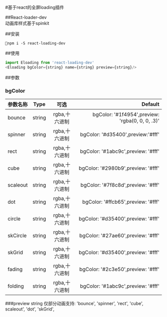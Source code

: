#基于react的全屏loading插件  

##React-loader-dev  
动画库样式基于spinkit

##安装  

```shell
npm i -S react-loading-dev
```  

##使用  

```js
import Eloading from 'react-loading-dev'
<Eloading bgColor={string} name={string} preview={string}/>
```

##参数
### bgColor  
| 参数名称 | Type | 可选 | Default |
|- | :-: | :-:|  -: |
|bounce | string | rgba,十六进制 |  bgColor: '#1f4954',preview: 'rgba(0, 0, 0, .3)'|
|spinner | string | rgba,十六进制 | bgColor: '#d35400',preview:'#fff'|
|rect | string | rgba,十六进制 | bgColor: '#1abc9c',preview: '#fff' |
|cube | string | rgba,十六进制 | bgColor: '#2980b9',preview: '#fff' |
|scaleout | string | rgba,十六进制 | bgColor: '#7f8c8d',preview: '#fff' |
|dot | string | rgba,十六进制 | bgColor: '#ffcb65',preview: '#fff' |
|circle | string | rgba,十六进制 | bgColor: '#d35400',preview: '#fff' |
|skCircle | string | rgba,十六进制 | bgColor: '#27ae60',preview: '#fff' |
|skGrid | string | rgba,十六进制 | bgColor: '#d35400',preview: '#fff' |
|fading | string | rgba,十六进制 | bgColor: '#2c3e50',preview: '#fff' |
|folding | string | rgba,十六进制 | bgColor: '#1abc9c',preview: '#fff' |


###preview string 仅部分动画支持: 'bounce', 'spinner', 'rect', 'cube', scaleout', 'dot', 'skGrid', 